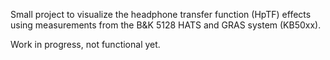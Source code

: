 Small project to visualize the headphone transfer function (HpTF) effects using measurements from the B&K 5128 HATS and GRAS system (KB50xx).

Work in progress, not functional yet.
